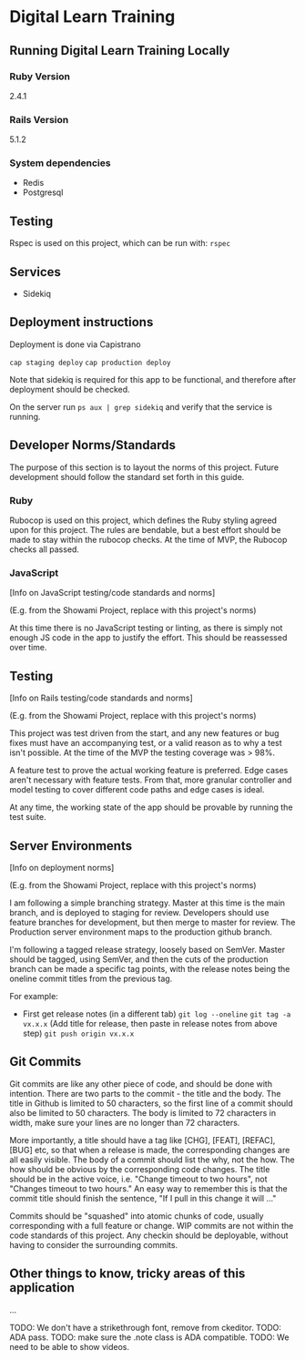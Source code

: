 # Digital Learn Training

## Running Digital Learn Training Locally

### Ruby Version

2.4.1

### Rails Version

5.1.2

### System dependencies

* Redis
* Postgresql

## Testing

Rspec is used on this project, which can be run with: `rspec`

## Services

* Sidekiq

## Deployment instructions

Deployment is done via Capistrano

`cap staging deploy`
`cap production deploy`

Note that sidekiq is required for this app to be functional, and therefore after deployment should be checked.

On the server run `ps aux | grep sidekiq` and verify that the service is running.

## Developer Norms/Standards

The purpose of this section is to layout the norms of this project.  Future development should follow the standard set forth in this guide.

### Ruby

Rubocop is used on this project, which defines the Ruby styling agreed upon for this project.  The rules are bendable, but a best effort should be made to stay within the rubocop checks.  At the time of MVP, the Rubocop checks all passed.

### JavaScript

[Info on JavaScript testing/code standards and norms]

(E.g. from the Showami Project, replace with this project's norms)

At this time there is no JavaScript testing or linting, as there is simply not enough JS code in the app to justify the effort. This should be reassessed over time.

## Testing

[Info on Rails testing/code standards and norms]

(E.g. from the Showami Project, replace with this project's norms)

This project was test driven from the start, and any new features or bug fixes must have an accompanying test, or a valid reason as to why a test isn't possible. At the time of the MVP the testing coverage was > 98%.

A feature test to prove the actual working feature is preferred.  Edge cases aren't necessary with feature tests.  From that, more granular controller and model testing to cover different code paths and edge cases is ideal.

At any time, the working state of the app should be provable by running the test suite.

## Server Environments

[Info on deployment norms]

(E.g. from the Showami Project, replace with this project's norms)

I am following a simple branching strategy.  Master at this time is the main branch, and is deployed to staging for review.  Developers should use feature branches for development, but then merge to master for review. The Production server environment maps to the production github branch.

I'm following a tagged release strategy, loosely based on SemVer.  Master should be tagged, using SemVer, and then the cuts of the production branch can be made a specific tag points, with the release notes being the oneline commit titles from the previous tag.

For example:

* First get release notes (in a different tab)
`git log --oneline`
`git tag -a vx.x.x` (Add title for release, then paste in release notes from above step)
`git push origin vx.x.x`

## Git Commits

Git commits are like any other piece of code, and should be done with intention.  There are two parts to the commit - the
title and the body.  The title in Github is limited to 50 characters, so the first line of a commit should also be limited to 50 characters.  The body is limited to 72 characters in width, make sure your lines are no longer than 72 characters.

More importantly, a title should have a tag like [CHG], [FEAT], [REFAC], [BUG] etc, so that when a release is made, the corresponding changes are all easily visible.  The body of a commit should list the why, not the how.  The how should be obvious by the corresponding code changes.  The title should be in the active voice, i.e. "Change timeout to two hours", not "Changes timeout to two hours."  An easy way to remember this is that the commit title should finish the sentence, "If I pull in this change it will ..."

Commits should be "squashed" into atomic chunks of code, usually corresponding with a full feature or change.  WIP commits are not within the code standards of this project.  Any checkin should be deployable, without having to consider the surrounding commits.

## Other things to know, tricky areas of this application

...

TODO: We don't have a strikethrough font, remove from ckeditor.
TODO: ADA pass.
TODO: make sure the .note class is ADA compatible.
TODO: We need to be able to show videos.
